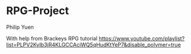 # RPG-Project
Philip Yuen

With help from Brackeys RPG tutorial
https://www.youtube.com/playlist?list=PLPV2KyIb3jR4KLGCCAciWQ5qHudKtYeP7&disable_polymer=true
